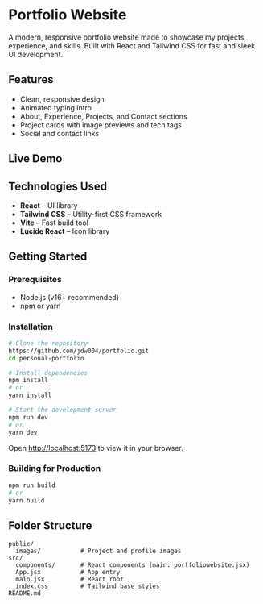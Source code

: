 # Portfolio Website

A modern, responsive portfolio website made to showcase my projects, experience, and skills. Built with React and Tailwind CSS for fast and sleek UI development.

## Features
- Clean, responsive design
- Animated typing intro
- About, Experience, Projects, and Contact sections
- Project cards with image previews and tech tags
- Social and contact links

## Live Demo
<!-- [View Live](https://your-portfolio-demo-link.com) -->

## Technologies Used
- **React** – UI library
- **Tailwind CSS** – Utility-first CSS framework
- **Vite** – Fast build tool
- **Lucide React** – Icon library

## Getting Started

### Prerequisites
- Node.js (v16+ recommended)
- npm or yarn

### Installation
```bash
# Clone the repository
https://github.com/jdw004/portfolio.git
cd personal-portfolio

# Install dependencies
npm install
# or
yarn install

# Start the development server
npm run dev
# or
yarn dev
```

Open [http://localhost:5173](http://localhost:5173) to view it in your browser.

### Building for Production
```bash
npm run build
# or
yarn build
```

## Folder Structure
```
public/
  images/           # Project and profile images
src/
  components/       # React components (main: portfoliowebsite.jsx)
  App.jsx           # App entry
  main.jsx          # React root
  index.css         # Tailwind base styles
README.md
```

